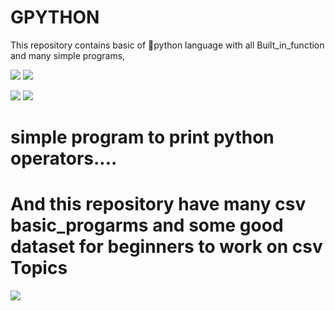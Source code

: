 # GPYTHON

This repository contains basic of 🐍python language with all Built_in_function and many simple programs, 

[![](https://img.shields.io/badge/List%20Function-Methods-svg)]()   [![](https://img.shields.io/badge/Tuple--Function-Methods-red)]()

[![](https://img.shields.io/badge/Set--Function-Methods-yellow)]()  [![](https://img.shields.io/badge/Dictionary--Function-Methods-cyan)]()

# simple program to print python operators....

# And this repository have many csv basic_progarms and some good dataset for beginners to work on csv Topics

[![](https://img.shields.io/badge/-CSV%20__Projects%20-magenta)]()
